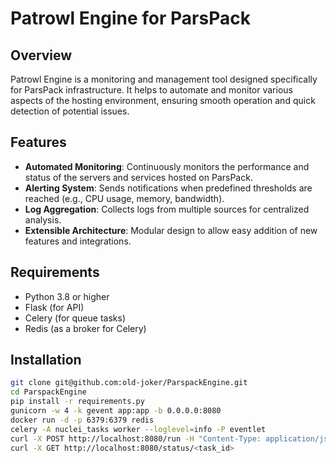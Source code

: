 # Patrowl Engine for ParsPack

## Overview
Patrowl Engine is a monitoring and management tool designed specifically for ParsPack infrastructure. It helps to automate and monitor various aspects of the hosting environment, ensuring smooth operation and quick detection of potential issues.

## Features
- **Automated Monitoring**: Continuously monitors the performance and status of the servers and services hosted on ParsPack.
- **Alerting System**: Sends notifications when predefined thresholds are reached (e.g., CPU usage, memory, bandwidth).
- **Log Aggregation**: Collects logs from multiple sources for centralized analysis.
- **Extensible Architecture**: Modular design to allow easy addition of new features and integrations.

## Requirements
- Python 3.8 or higher
- Flask (for API)
- Celery (for queue tasks)
- Redis (as a broker for Celery)

## Installation
```bash
git clone git@github.com:old-joker/ParspackEngine.git
cd ParspackEngine
pip install -r requirements.py
gunicorn -w 4 -k gevent app:app -b 0.0.0.0:8080
docker run -d -p 6379:6379 redis
celery -A nuclei_tasks worker --loglevel=info -P eventlet
curl -X POST http://localhost:8080/run -H "Content-Type: application/json" -d '{"target": "http://example.com"}'
curl -X GET http://localhost:8080/status/<task_id>
```
